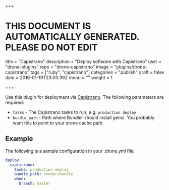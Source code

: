 +++

# THIS DOCUMENT IS AUTOMATICALLY GENERATED. PLEASE DO NOT EDIT

title = "Capistrano"
description = "Deploy software with Capistrano"
user = "drone-plugins"
repo = "drone-capistrano"
image = "plugins/drone-capistrano"
tags = ["ruby", "capistrano"]
categories = "publish"
draft = false
date = 2016-01-19T23:03:39Z
menu = ""
weight = 1

+++

Use this plugin for deployment via [Capistrano](http://capistranorb.com/).
The following parameters are required:

- `tasks` - The Capistrano tasks to run, e.g. `production deploy`
- `bundle_path` - Path where Bundler should install gems. You probably want
this to point to your drone cache path.

## Example

The following is a sample configuration in your .drone.yml file:

```yaml
deploy:
  capistrano:
    tasks: production deploy
    bundle_path: vendor/bundle
    when:
      branch: master
```

